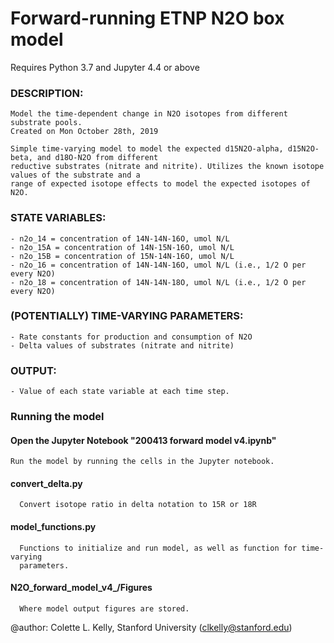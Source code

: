 # Forward-running ETNP N2O box model
Requires Python 3.7 and Jupyter 4.4 or above

### DESCRIPTION:
    Model the time-dependent change in N2O isotopes from different substrate pools.
    Created on Mon October 28th, 2019
    
    Simple time-varying model to model the expected d15N2O-alpha, d15N2O-beta, and d18O-N2O from different
    reductive substrates (nitrate and nitrite). Utilizes the known isotope values of the substrate and a
    range of expected isotope effects to model the expected isotopes of N2O.
    
### STATE VARIABLES:
	- n2o_14 = concentration of 14N-14N-16O, umol N/L
	- n2o_15A = concentration of 14N-15N-16O, umol N/L
	- n2o_15B = concentration of 15N-14N-16O, umol N/L
	- n2o_16 = concentration of 14N-14N-16O, umol N/L (i.e., 1/2 O per every N2O)
	- n2o_18 = concentration of 14N-14N-18O, umol N/L (i.e., 1/2 O per every N2O)

### (POTENTIALLY) TIME-VARYING PARAMETERS:
	- Rate constants for production and consumption of N2O
	- Delta values of substrates (nitrate and nitrite)

### OUTPUT:
	- Value of each state variable at each time step.

### Running the model
#### Open the Jupyter Notebook "200413 forward model v4.ipynb"
    Run the model by running the cells in the Jupyter notebook.
       
 #### convert_delta.py
      Convert isotope ratio in delta notation to 15R or 18R

 #### model_functions.py
      Functions to initialize and run model, as well as function for time-varying
      parameters.
       
 #### N2O_forward_model_v4_/Figures
 	  Where model output figures are stored.
 	  
@author: Colette L. Kelly, Stanford University (clkelly@stanford.edu)
